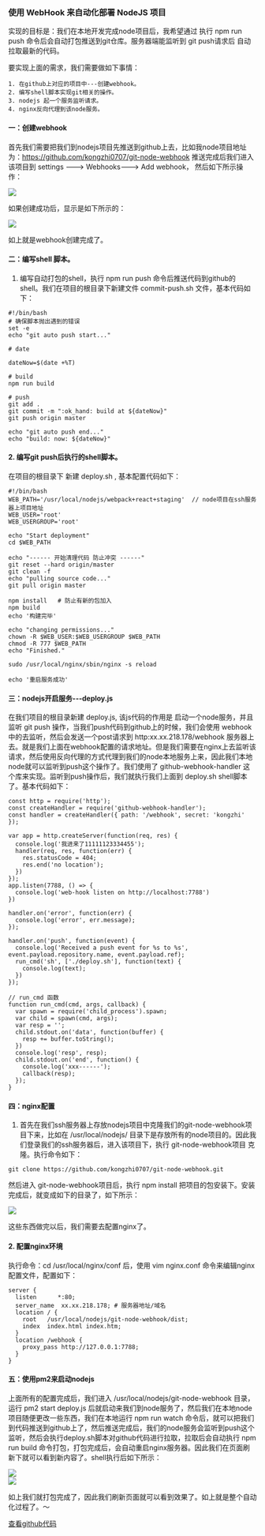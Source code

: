 
### 使用 WebHook 来自动化部署 NodeJS 项目

  实现的目标是：我们在本地开发完成node项目后，我希望通过 执行 npm run push 命令后会自动打包推送到git仓库。服务器端能监听到 git push请求后
自动拉取最新的代码。

  要实现上面的需求，我们需要做如下事情：
```
1. 在github上对应的项目中---创建webhook。
2. 编写shell脚本实现git相关的操作。
3. nodejs 起一个服务监听请求。
4. nginx反向代理到该node服务。
```
#### 一：创建webhook

  首先我们需要把我们到nodejs项目先推送到github上去，比如我node项目地址为：https://github.com/kongzhi0707/git-node-webhook 推送完成后我们进入该项目到 settings ---> Webhooks---> Add webhook， 然后如下所示操作：

<img src="https://raw.githubusercontent.com/kongzhi0707/front-end-learn/master/images/51.jpg" /> <br />

  如果创建成功后，显示是如下所示的：

<img src="https://raw.githubusercontent.com/kongzhi0707/front-end-learn/master/images/52.jpg" /> <br />

  如上就是webhook创建完成了。

#### 二：编写shell 脚本。

  1. 编写自动打包的shell，执行 npm run push 命令后推送代码到github的shell。我们在项目的根目录下新建文件 commit-push.sh 文件，基本代码如下：
```
#!/bin/bash
# 确保脚本抛出遇到的错误
set -e 
echo "git auto push start..."

# date

dateNow=$(date +%T)

# build
npm run build

# push
git add .
git commit -m ":ok_hand: build at ${dateNow}"
git push origin master

echo "git auto push end..."
echo "build: now: ${dateNow}"
```
#### 2. 编写git push后执行的shell脚本。

  在项目的根目录下 新建 deploy.sh , 基本配置代码如下：
```
#!/bin/bash
WEB_PATH='/usr/local/nodejs/webpack+react+staging'  // node项目在ssh服务器上项目地址
WEB_USER='root'
WEB_USERGROUP='root'
 
echo "Start deployment"
cd $WEB_PATH

echo "------ 开始清理代码 防止冲突 ------"
git reset --hard origin/master
git clean -f
echo "pulling source code..."
git pull origin master

npm install   # 防止有新的包加入
npm build
echo '构建完毕'

echo "changing permissions..."
chown -R $WEB_USER:$WEB_USERGROUP $WEB_PATH
chmod -R 777 $WEB_PATH
echo "Finished."

sudo /usr/local/nginx/sbin/nginx -s reload

echo '重启服务成功'
```
#### 三：nodejs开启服务---deploy.js

  在我们项目的根目录新建 deploy.js, 该js代码的作用是 启动一个node服务，并且监听 git push 操作，当我们push代码到github上的时候，我们会使用
webhook中的去监听，然后会发送一个post请求到 http:xx.xx.218.178/webhook 服务器上去。就是我们上面在webhook配置的请求地址。但是我们需要在nginx上去监听该请求，然后使用反向代理的方式代理到我们的node本地服务上来，因此我们本地node就可以监听到push这个操作了。我们使用了 github-webhook-handler 这个库来实现。监听到push操作后，我们就执行我们上面到 deploy.sh shell脚本了。基本代码如下：
```
const http = require('http');
const createHandler = require('github-webhook-handler');
const handler = createHandler({ path: '/webhook', secret: 'kongzhi' });

var app = http.createServer(function(req, res) {
  console.log('我进来了11111123334455');
  handler(req, res, function(err) {
    res.statusCode = 404;
    res.end('no location');
  })
});
app.listen(7788, () => {
  console.log('web-hook listen on http://localhost:7788')
})

handler.on('error', function(err) {
  console.log('error', err.message);
});

handler.on('push', function(event) {
  console.log('Received a push event for %s to %s', event.payload.repository.name, event.payload.ref);
  run_cmd('sh', ['./deploy.sh'], function(text) {
    console.log(text);
  })
});

// run_cmd 函数
function run_cmd(cmd, args, callback) {
  var spawn = require('child_process').spawn;
  var child = spawn(cmd, args);
  var resp = '';
  child.stdout.on('data', function(buffer) {
    resp += buffer.toString();
  })
  console.log('resp', resp);
  child.stdout.on('end', function() {
    console.log('xxx------');
    callback(resp);
  });
}
```
#### 四：nginx配置

  1. 首先在我们ssh服务器上存放nodejs项目中克隆我们的git-node-webhook项目下来，比如在 /usr/local/nodejs/ 目录下是存放所有的node项目的。因此我们登录我们的ssh服务器后，进入该项目下，执行 git-node-webhook项目 克隆。执行命令如下：
```
git clone https://github.com/kongzhi0707/git-node-webhook.git
```  
  然后进入 git-node-webhook项目后，执行 npm install 把项目的包安装下。安装完成后，就变成如下的目录了，如下所示：

<img src="https://raw.githubusercontent.com/kongzhi0707/front-end-learn/master/images/53.jpg" /> <br />

  这些东西做完以后，我们需要去配置nginx了。

#### 2. 配置nginx环境

  执行命令：cd /usr/local/nginx/conf 后，使用 vim nginx.conf 命令来编辑nginx配置文件，配置如下：
```
server {
  listen      *:80;
  server_name  xx.xx.218.178; # 服务器地址/域名
  location / {
    root   /usr/local/nodejs/git-node-webhook/dist;       
    index  index.html index.htm;
  }
  location /webhook {
    proxy_pass http://127.0.0.1:7788;
  }
}
```
#### 五：使用pm2来启动nodejs

  上面所有的配置完成后，我们进入 /usr/local/nodejs/git-node-webhook 目录，运行 pm2 start deploy.js 后就启动来我们到node服务了，然后我们在本地node项目随便更改一些东西，我们在本地运行 npm run watch 命令后，就可以把我们到代码推送到github上了，然后推送完成后，我们的node服务会监听到push这个监听，然后会执行deploy.sh脚本对github代码进行拉取，拉取后会自动执行 npm run build 命令打包，打包完成后，会自动重启nginx服务器。因此我们在页面刷新下就可以看到新内容了。shell执行后如下所示：

<img src="https://raw.githubusercontent.com/kongzhi0707/front-end-learn/master/images/54.jpg" /> <br />
<img src="https://raw.githubusercontent.com/kongzhi0707/front-end-learn/master/images/55.jpg" /> <br />

  如上我们就打包完成了，因此我们刷新页面就可以看到效果了。如上就是整个自动化过程了。～

<a href="https://github.com/kongzhi0707/git-node-webhook">查看github代码</a>

















